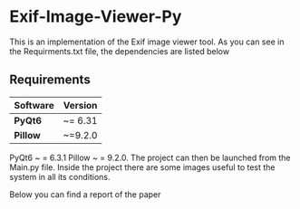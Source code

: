 # Exif-Image-Viewer-Py


This is an implementation of the Exif image viewer tool. As you can see in the Requirments.txt file, the dependencies are listed below


## Requirements
| Software           | Version        |
| --------------     |:--------------:|
| **PyQt6**          |     ~= 6.31    |
| **Pillow**         |     ~=9.2.0    |

PyQt6 ~ = 6.3.1 Pillow ~ = 9.2.0.
The project can then be launched from the Main.py file.
Inside the project there are some images useful to test the system in all its conditions.

Below you can find a report of the paper
